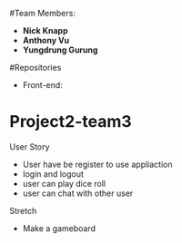 #Team Members:

- **Nick Knapp**
- **Anthony Vu**
- **Yungdrung Gurung**

#Repositories
- Front-end: 

# Project2-team3
User Story
- User have be register to use appliaction
- login and logout
- user can play dice roll
- user can chat with other user

Stretch
- Make a gameboard
